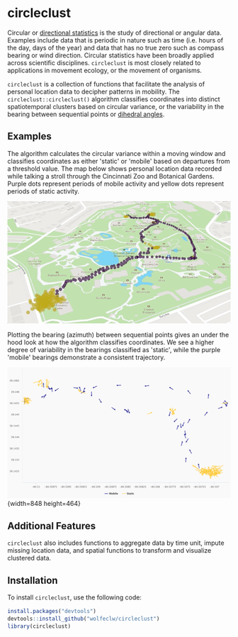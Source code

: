# circleclust

Circular or [directional statistics](https://en.wikipedia.org/wiki/Directional_statistics) is the study of directional or angular data.  Examples include data that is periodic in nature such as time (i.e. hours of the day, days of the year) and data that has no true zero such as compass bearing or wind direction. Circular statistics have been broadly applied across scientific disciplines. `circleclust` is most closely related to applications in movement ecology, or the movement of organisms.

`circleclust` is a collection of functions that facilitate the analysis of personal location data to decipher patterns in mobility.  The `circleclust::circleclust()` algorithm classifies coordinates into distinct spatiotemporal clusters based on circular variance, or the variability in the bearing between sequential points or [dihedral angles](https://en.wikipedia.org/wiki/Dihedral_angle).

## Examples

The algorithm calculates the circular variance within a moving window and classifies coordinates as either 'static' or 'mobile' based on departures from a threshold value.  The map below shows personal location data recorded while talking a stroll through the Cincinnati Zoo and Botanical Gardens.  Purple dots represent periods of mobile activity and yellow dots represent periods of static activity.

![](zoo_deck.gif)

Plotting the bearing (azimuth) between sequential points gives an under the hood look at how the algorithm classifies coordinates. We see a higher degree of variability in the bearings classified as 'static', while the purple 'mobile' bearings demonstrate a consistent trajectory.

![](hc_zoo.png){width=848 height=464}

## Additional Features

`circleclust` also includes functions to aggregate data by time unit, impute missing location data, and spatial functions to transform and visualize clustered data.

## Installation

To install `circleclust`, use the following code:

``` r
install.packages("devtools")
devtools::install_github("wolfeclw/circleclust")
library(circleclust)
```
